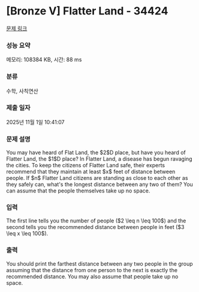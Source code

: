# [Bronze V] Flatter Land - 34424 

[문제 링크](https://www.acmicpc.net/problem/34424) 

### 성능 요약

메모리: 108384 KB, 시간: 88 ms

### 분류

수학, 사칙연산

### 제출 일자

2025년 11월 1일 10:41:07

### 문제 설명

<p>You may have heard of Flat Land, the $2$D place, but have you heard of Flatter Land, the $1$D place? In Flatter Land, a disease has begun ravaging the cities. To keep the citizens of Flatter Land safe, their experts recommend that they maintain at least $x$ feet of distance between people. If $n$ Flatter Land citizens are standing as close to each other as they safely can, what's the longest distance between any two of them? You can assume that the people themselves take up no space.</p>

### 입력 

 <p>The first line tells you the number of people ($2 \leq n \leq 100$) and the second tells you the recommended distance between people in feet ($3 \leq x \leq 100$).</p>

### 출력 

 <p>You should print the farthest distance between any two people in the group assuming that the distance from one person to the next is exactly the recommended distance. You may also assume that people take up no space.</p>

